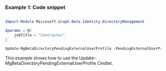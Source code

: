 ### Example 1: Code snippet

```powershell

Import-Module Microsoft.Graph.Beta.Identity.DirectoryManagement

$params = @{
	jobTitle = "Contractor"
}

Update-MgBetaDirectoryPendingExternalUserProfile -PendingExternalUserProfileId $pendingExternalUserProfileId -BodyParameter $params

```
This example shows how to use the Update-MgBetaDirectoryPendingExternalUserProfile Cmdlet.

